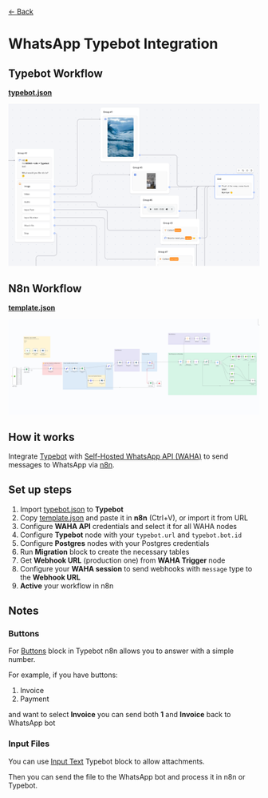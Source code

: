 [<- Back](/)

# WhatsApp Typebot Integration

## Typebot Workflow
[**typebot.json**](./typebot.json)

![](typebot.png)

## N8n Workflow
[**template.json**](./template.json)

![](workflow.png)

## How it works
Integrate 
[Typebot](https://typebot.io/)
with 
[Self-Hosted WhatsApp API (WAHA)](https://waha.devlike.pro)
to send messages to WhatsApp via 
[n8n](https://n8n.io/).

## Set up steps
1. Import [typebot.json](./typebot.json) to **Typebot**
2. Copy [template.json](./template.json) and paste it in **n8n** (Ctrl+V), or import it from URL
3. Configure **WAHA API** credentials and select it for all WAHA nodes
4. Configure **Typebot** node with your `typebot.url` and `typebot.bot.id`
5. Configure **Postgres** nodes with your Postgres credentials
6. Run **Migration** block to create the necessary tables
7. Get **Webhook URL** (production one) from **WAHA Trigger** node
8. Configure your **WAHA session** to send webhooks with `message` type to the **Webhook URL**
9. **Active** your workflow in n8n

## Notes
### Buttons
For [Buttons](https://docs.typebot.io/editor/blocks/inputs/buttons) block in Typebot n8n allows you to answer 
with a simple number.

For example, if you have buttons:
1. Invoice
2. Payment

and want to select **Invoice** you can send both **1** and **Invoice** back to WhatsApp bot

### Input Files
You can use [Input Text](https://docs.typebot.io/editor/blocks/inputs/text#allow-attachments) 
Typebot block to allow attachments. 

Then you can send the file to the WhatsApp bot and process it in n8n or Typebot.

